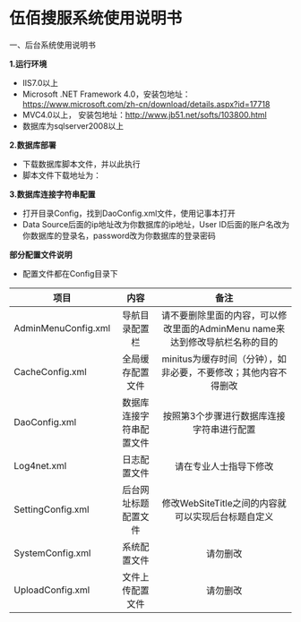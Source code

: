 # 伍佰搜服系统使用说明书
一、后台系统使用说明书

**1.运行环境**
- IIS7.0以上
- Microsoft .NET Framework 4.0，安装包地址：https://www.microsoft.com/zh-cn/download/details.aspx?id=17718
- MVC4.0以上， 安装包地址：http://www.jb51.net/softs/103800.html
- 数据库为sqlserver2008以上

**2.数据库部署**
- 下载数据库脚本文件，并以此执行
- 脚本文件下载地址为：

**3.数据库连接字符串配置**
- 打开目录Config，找到DaoConfig.xml文件，使用记事本打开
- Data Source后面的ip地址改为你数据库的ip地址，User ID后面的账户名改为你数据库的登录名，password改为你数据库的登录密码

**部分配置文件说明**
- 配置文件都在Config目录下

| 项目        | 内容          |备注 |
| ------------- |:-------------:|:-----:|
| AdminMenuConfig.xml      | 导航目录配置栏 |请不要删除里面的内容，可以修改里面的AdminMenu name来达到修改导航栏名称的目的  |
| CacheConfig.xml     | 全局缓存配置文件  | minitus为缓存时间（分钟），如非必要，不要修改；其他内容不得删改 |
| DaoConfig.xml     | 数据库连接字符串配置文件| 按照第3个步骤进行数据库连接字符串进行配置 |
| Log4net.xml     | 日志配置文件|请在专业人士指导下修改  |
| SettingConfig.xml    | 后台网址标题配置文件|修改WebSiteTitle之间的内容就可以实现后台标题自定义  |
| SystemConfig.xml     | 系统配置文件|请勿删改  |
| UploadConfig.xml    | 文件上传配置文件|请勿删改  |
